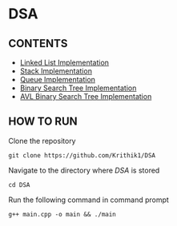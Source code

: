# DSA

## CONTENTS

- [Linked List Implementation](LinkedList)
- [Stack Implementation](Stack)
- [Queue Implementation](Queue)
- [Binary Search Tree Implementation](BST)
- [AVL Binary Search Tree Implementation](AVL)

## HOW TO RUN

Clone the repository

```
git clone https://github.com/Krithik1/DSA
```

Navigate to the directory where *DSA* is stored

```
cd DSA
```

Run the following command in command prompt
```
g++ main.cpp -o main && ./main
```